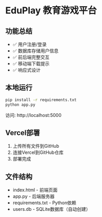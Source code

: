 # EduPlay 教育游戏平台

## 功能总结
- ✅ 用户注册/登录
- ✅ 数据库存储用户信息
- ✅ 前后端完整交互
- ✅ 移动端下载提示
- ✅ 响应式设计

## 本地运行
```bash
pip install -r requirements.txt
python app.py
```
访问: http://localhost:5000

## Vercel部署
1. 上传所有文件到GitHub
2. 连接Vercel到GitHub仓库
3. 部署完成

## 文件结构
- index.html - 前端页面
- app.py - 后端服务器
- requirements.txt - Python依赖
- users.db - SQLite数据库（自动创建）

